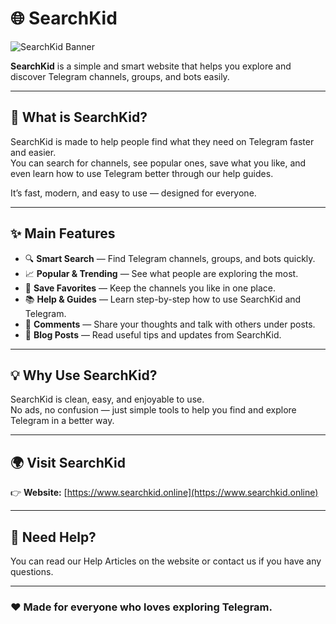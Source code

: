 # 🌐 SearchKid

![SearchKid Banner](https://ik.imagekit.io/deceuior6/Search%20Kid/Gemini_Generated_Image_6wckc86wckc86wck.png?updatedAt=1760282673624)

**SearchKid** is a simple and smart website that helps you explore and discover Telegram channels, groups, and bots easily.

---

## 💫 What is SearchKid?

SearchKid is made to help people find what they need on Telegram faster and easier.  
You can search for channels, see popular ones, save what you like, and even learn how to use Telegram better through our help guides.

It’s fast, modern, and easy to use — designed for everyone.

---

## ✨ Main Features

- 🔍 **Smart Search** — Find Telegram channels, groups, and bots quickly.  
- 📈 **Popular & Trending** — See what people are exploring the most.  
- 💾 **Save Favorites** — Keep the channels you like in one place.  
- 📚 **Help & Guides** — Learn step-by-step how to use SearchKid and Telegram.  
- 💬 **Comments** — Share your thoughts and talk with others under posts.  
- 📰 **Blog Posts** — Read useful tips and updates from SearchKid.

---

## 💡 Why Use SearchKid?

SearchKid is clean, easy, and enjoyable to use.  
No ads, no confusion — just simple tools to help you find and explore Telegram in a better way.

---

## 🌍 Visit SearchKid

👉 **Website:** [https://www.searchkid.online](https://www.searchkid.online)

---

## 💬 Need Help?

You can read our Help Articles on the website or contact us if you have any questions.

---

### ❤️ Made for everyone who loves exploring Telegram.
